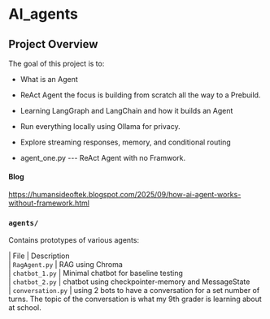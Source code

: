 # AI_agents
## Project Overview

The goal of this project is to:
- What is an Agent
- ReAct Agent the focus is building from scratch all the way to a Prebuild.
- Learning  LangGraph and LangChain and how it builds an Agent
- Run everything locally using Ollama for privacy.
- Explore streaming responses, memory, and conditional routing


 - agent_one.py --- ReAct Agent with no Framwork.
 #### Blog
 https://humansideoftek.blogspot.com/2025/09/how-ai-agent-works-without-framework.html


### `agents/`

Contains prototypes of various agents:

| File                   | Description                                         
| `RagAgent.py`          | RAG using Chroma  
| `chatbot_1.py`         | Minimal chatbot for baseline testing                                       
| `chatbot_2.py`         | chatbot using checkpointer-memory and MessageState                            
| `conversation.py`      | using 2 bots to have a conversation for a set number of turns. 
                           The topic of the conversation is what my 9th grader is learning about at school.        
